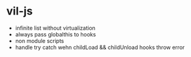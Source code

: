 # vil-js

- infinite list without virtualization
- always pass globalthis to hooks
- non module scripts
- handle try catch wehn childLoad && childUnload hooks throw error
